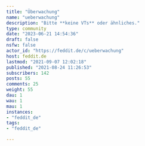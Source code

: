```yaml
---
title: "Überwachung" 
name: "ueberwachung"
description: "Bitte **keine VTs** oder ähnliches."
type: community
date: "2023-06-21 14:54:36"
draft: false
nsfw: false
actor_id: "https://feddit.de/c/ueberwachung"
host: feddit.de
lastmod: "2021-09-07 12:02:18"
published: "2021-08-24 11:26:53"
subscribers: 142
posts: 55
comments: 25
weight: 55
dau: 1
wau: 1
mau: 1
instances:
- "feddit_de"
tags: 
- "feddit_de"

---
```

